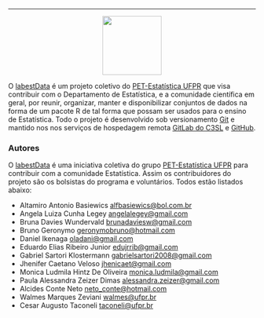 ***

<center>
<img src = 'labestDataLogo.svg' height = '120px'></img> 
</center>

O [labestData] é um projeto coletivo do [PET-Estatística UFPR] que visa
contribuir com o Departamento de Estatística, e a comunidade científica
em geral, por reunir, organizar, manter e disponibilizar conjuntos de
dados na forma de um pacote R de tal forma que possam ser usados para o
ensino de Estatística. Todo o projeto é desenvolvido sob versionamento
[Git] e mantido nos nos serviços de hospedagem remota [GitLab do C3SL] e
[GitHub].

### Autores ###

O [labestData] é uma iniciativa coletiva do grupo [PET-Estatística UFPR]
para contribuir com a comunidade Estatística. Assim os contribuidores do
projeto são os bolsistas do programa e voluntários. Todos estão listados
abaixo:

   - Altamiro Antonio Basiewics <alfbasiewics@bol.com.br>  
   - Angela Luiza Cunha Legey <angelalegey@gmail.com>  
   - Bruna Davies Wundervald <brunadaviesw@gmail.com>  
   - Bruno Geronymo <geronymobruno@hotmail.com>  
   - Daniel Ikenaga <oladani@gmail.com>  
   - Eduardo Elias Ribeiro Junior <edujrrib@gmail.com>  
   - Gabriel Sartori Klostermann <gabrielsartori2008@gmail.com>  
   - Jhenifer Caetano Veloso <jhenicaet@gmail.com>  
   - Monica Ludmila Hintz De Oliveira <monica.ludmila@gmail.com>  
   - Paula Alessandra Zeizer Dimas <alessandra.zeizer@gmail.com>  
   - Alcides Conte Neto neto_conte@hotmail.com  
   - Walmes Marques Zeviani <walmes@ufpr.br>  
   - Cesar Augusto Taconeli <taconeli@ufpr.br>  

[Git]: https://git-scm.com/
[GitHub]: https://github.com/pet-estatistica/labestData
[GitLab do C3SL]: https://gitlab.c3sl.ufpr.br/pet-estatistica/labestData
[labestData]: https://gitlab.c3sl.ufpr.br/pet-estatistica/labestData
[PET-Estatística UFPR]: https://github.com/pet-estatistica/
